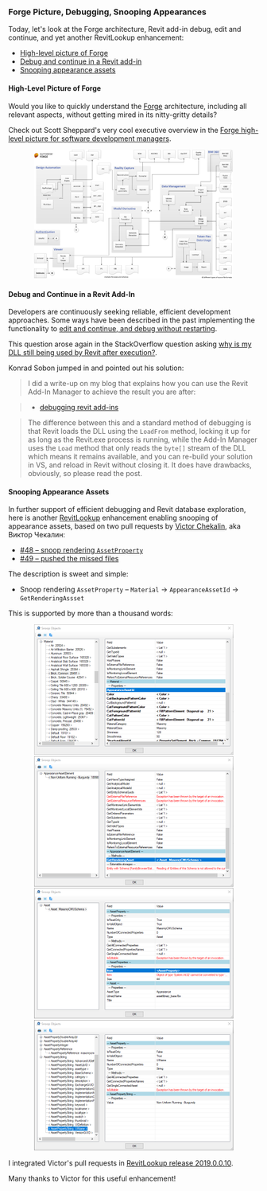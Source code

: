 <head>
<meta http-equiv="Content-Type" content="text/html; charset=utf-8">
<link rel="stylesheet" type="text/css" href="bc.css">
<script src="https://cdn.rawgit.com/google/code-prettify/master/loader/run_prettify.js" type="text/javascript"></script>
</head>

<!---

- Would you like to quickly understand the Forge architecture, including all relevant aspects, without getting inundated in nitty-gritty details?
  Check out Scott Sheppard's very cool high-level executive overview in the
  [Forge high-level picture for software development managers](https://labs.blogs.com/its_alive_in_the_lab/2019/03/whats-so-hot-about-this-forge-thing-the-high-level-picture-for-software-development-managers.html)
  forge_high_level_picture.jpg 800

- edit and continue when debugging a revit add-in
  Why is my DLL still being used by Revit after execution?
  https://stackoverflow.com/questions/55256817/why-is-my-dll-still-being-used-by-revit-after-execution
  [debugging revit add-ins](http://archi-lab.net/debugging-revit-add-ins)
  Following up on the comment I made whether you are restarting Revit. I did a write up on my blog that explains how you can use the Revit Add-In Manager to achieve the result you are after:
  http://archi-lab.net/debugging-revit-add-ins/
  The difference between this, and a standard method of debugging is that Revit loads the DLL using the LoadFrom() method, locking it up for as long as the Revit.exe process is on, while the Add-In Manager uses the Load() method that only reads the byte[] of the DLL which means its available, and you can re-build your solution in VS, and reload in Revit without closing it. It does have drawbacks obviously so please read the post.

twitter:

Today, let's look at the Forge architecture, Revit add-in debug, edit and continue, and yet another RevitLookup enhancement
&ndash; High-level picture of Forge
&ndash; Debug and continue in a Revit add-in
&ndash; Snooping appearance assets...

linkedin:


of [The Building Coder samples](https://github.com/jeremytammik/the_building_coder_samples/releases/tag/2019.0.145.4).

-->

###  Forge Picture, Debugging, Snooping Appearances

Today, let's look at the Forge architecture, Revit add-in debug, edit and continue, and yet another RevitLookup enhancement:

- [High-level picture of Forge](#2) 
- [Debug and continue in a Revit add-in](#3) 
- [Snooping appearance assets](#4) 

#### <a name="2"></a> High-Level Picture of Forge

Would you like to quickly understand
the [Forge](https://forge.autodesk.com) architecture,
including all relevant aspects, without getting mired in its nitty-gritty details?

Check out Scott Sheppard's very cool executive overview in
the [Forge high-level picture for software development managers](https://labs.blogs.com/its_alive_in_the_lab/2019/03/whats-so-hot-about-this-forge-thing-the-high-level-picture-for-software-development-managers.html).

<center>
<img src="img/forge_high_level_picture.jpg" alt="Forge high-level picture" width="400">
</center>


#### <a name="3"></a> Debug and Continue in a Revit Add-In

Developers are continuously seeking reliable, efficient development approaches.
Some ways have been described in the past implementing the functionality
to [edit and continue, and debug without restarting](https://thebuildingcoder.typepad.com/blog/about-the-author.html#5.49).

This question arose again in the StackOverflow question
asking [why is my DLL still being used by Revit after execution?](https://stackoverflow.com/questions/55256817/why-is-my-dll-still-being-used-by-revit-after-execution).

Konrad Sobon jumped in and pointed out his solution:

> I did a write-up on my blog that explains how you can use the Revit Add-In Manager to achieve the result you are after:

>    - [debugging revit add-ins](http://archi-lab.net/debugging-revit-add-ins)

> The difference between this and a standard method of debugging is that Revit loads the DLL using the `LoadFrom` method, locking it up for as long as the Revit.exe process is running, while the Add-In Manager uses the `Load` method that only reads the `byte[]` stream of the DLL which means it remains available, and you can re-build your solution in VS, and reload in Revit without closing it. It does have drawbacks, obviously, so please read the post.


#### <a name="4"></a> Snooping Appearance Assets

In further support of efficient debugging and Revit database exploration, here is
another [RevitLookup](https://github.com/jeremytammik/RevitLookup) enhancement
enabling snooping of appearance assets, based on two pull requests 
by [Victor Chekalin](http://www.facebook.com/profile.php?id=100003616852588), aka Виктор Чекалин:

- [#48 &ndash; snoop rendering `AssetProperty`](https://github.com/jeremytammik/RevitLookup/pull/48)
- [#49 &ndash; pushed the missed files](https://github.com/jeremytammik/RevitLookup/pull/49)

The description is sweet and simple:

- Snoop rendering `AssetProperty` &ndash; `Material` &rarr; `AppearanceAssetId` &rarr; `GetRenderingAssset`

This is supported by more than a thousand words:

<center>
<img src="img/revitlookup_snoop_appearance_asset_1.png" alt="Snooping appearance assets" width="401">
<br/>
<img src="img/revitlookup_snoop_appearance_asset_2.png" alt="Snooping appearance assets" width="401">
<br/>
<img src="img/revitlookup_snoop_appearance_asset_3.png" alt="Snooping appearance assets" width="401">
<br/>
<img src="img/revitlookup_snoop_appearance_asset_4.png" alt="Snooping appearance assets" width="401">
<br/>
</center>

I integrated Victor's pull requests
in [RevitLookup release 2019.0.0.10](https://github.com/jeremytammik/RevitLookup/releases/tag/2019.0.0.10).

Many thanks to Victor for this useful enhancement!
